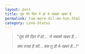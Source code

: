 ```yaml
---
layout: post
title: तुम मेरे दिल में हो ये सबको खबर है
permalink: tum-mere-dil-me-hon.html
category: Love-Status
---
```

> "*तुम मेरे दिल में हो.... ये सबको खबर है...*
>
> *क्या वजह है की....बस तू ही बे-खबर है...!*"
